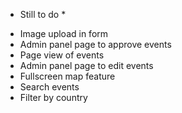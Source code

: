 * Still to do *

- Image upload in form
- Admin panel page to approve events
- Page view of events
- Admin panel page to edit events
- Fullscreen map feature
- Search events
- Filter by country
